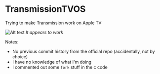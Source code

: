 # TransmissionTVOS
Trying to make Transmission work on Apple TV

![Alt text](http://i.imgur.com/jLlTsra.png)
*It appears to work*

Notes:
- No previous commit history from the official repo (accidentally, not by choice)
- I have no knowledge of what I'm doing
- I commented out some `fork` stuff in the c code
